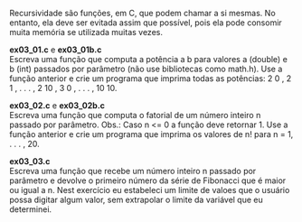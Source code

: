 Recursividade são funções, em C, que podem chamar a si mesmas. No entanto, ela deve ser evitada assim que possível, pois ela pode consomir muita memória se utilizada muitas vezes.

<p><b>ex03_01.c</b> e <b>ex03_01b.c</b><br>
Escreva uma função que computa a potência a b para valores a (double) e b (int) passados por parâmetro (não use bibliotecas como math.h). Use a função anterior e crie um programa que imprima todas as potências: 2 0 , 2 1 , . . . , 2 10 , 3 0 , . . . , 10 10.
  
<p><b>ex03_02.c</b> e <b>ex03_02b.c</b><br>    
Escreva uma função que computa o fatorial de um número inteiro n passado por parâmetro. Obs.: Caso n <= 0 a função deve retornar 1. Use a função anterior e crie um programa que imprima os valores de n! para n = 1, . . . , 20.
                                                                                                        
<p><b>ex03_03.c</b><br>
Escreva uma função que recebe um número inteiro n passado por parâmetro e devolve o primeiro número da série de Fibonacci que é maior ou igual a n. Nest exercício eu estabeleci um limite de valoes que o usuário possa digitar algum valor, sem extrapolar o limite da variável que eu determinei.

